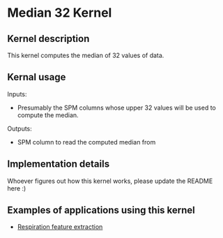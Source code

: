 # Median 32 Kernel

## Kernel description

This kernel computes the median of 32 values of data.

## Kernal usage

Inputs:
* Presumably the SPM columns whose upper 32 values will be used to compute the median.

Outputs:
* SPM column to read the computed median from

## Implementation details

Whoever figures out how this kernel works, please update the README here :)

## Examples of applications using this kernel

* [Respiration feature extraction](https://eslgit.epfl.ch/esl/architectures-and-systems/accelerators/cgra/vwr2a_kernel_examples/rsp_features_extraction/src/rsp_features.c)

